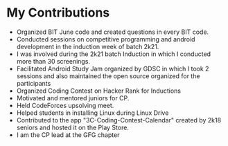 # My Contributions

* Organized BIT June code and created questions in every BIT code.
* Conducted sessions on competitive programming and android development in the induction week of batch 2k21.
* I was involved during the 2k21 batch Induction in which I conducted more than 30 screenings.
* Facilitated Android Study Jam organized by GDSC in which I took 2 sessions and also maintained the open source organized for the participants
* Organized Coding Contest on Hacker Rank for Inductions
* Motivated and mentored juniors for CP.
* Held CodeForces upsolving meet.
* Helped students in installing Linux during Linux Drive
* Contributed to the app "3C-Coding-Contest-Calendar" created by 2k18 seniors and hosted it on the Play Store.
* I am the CP lead at the GFG chapter 
